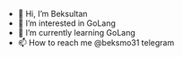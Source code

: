 - 👋 Hi, I’m Beksultan
- 👀 I’m interested in GoLang
- 🌱 I’m currently learning GoLang
- 📫 How to reach me @beksmo31 telegram

<!---
beksmo31/beksmo31 is a ✨ special ✨ repository because its `README.md` (this file) appears on your GitHub profile.
You can click the Preview link to take a look at your changes.
--->
